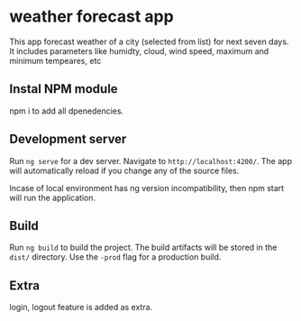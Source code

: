 # weather forecast app
This app forecast weather of a city (selected from list) for next seven days. It includes parameters like humidty, cloud, wind speed, maximum and minimum tempeares, etc

## Instal NPM module
npm i     to add all dpenedencies.

## Development server

Run `ng serve` for a dev server. Navigate to `http://localhost:4200/`. The app will automatically reload if you change any of the source files.

Incase of local environment has ng version incompatibility, then npm start will run the application.


## Build

Run `ng build` to build the project. The build artifacts will be stored in the `dist/` directory. Use the `-prod` flag for a production build.

## Extra
login, logout feature is added as extra.

